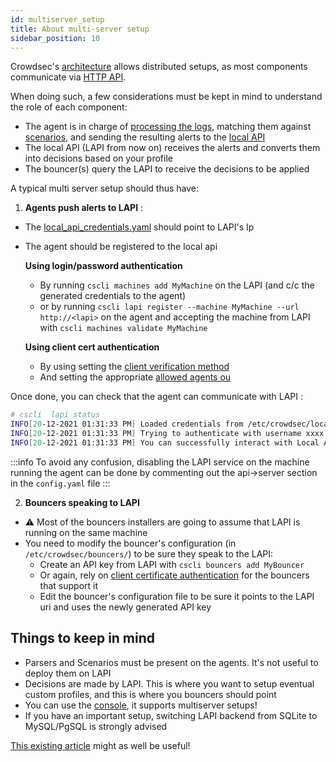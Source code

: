```yaml
---
id: multiserver_setup
title: About multi-server setup
sidebar_position: 10
---
```


Crowdsec's [architecture](/docs/intro#architecture) allows distributed setups, as most components communicate via [HTTP API](/docs/local_api/intro).

When doing such, a few considerations must be kept in mind to understand the role of each component:
 - The agent is in charge of [processing the logs](/docs/parsers/intro), matching them against [scenarios](/docs/scenarios/intro), and sending the resulting alerts to the [local API](/docs/local_api/intro)
 - The local API (LAPI from now on) receives the alerts and converts them into decisions based on your profile
 - The bouncer(s) query the LAPI to receive the decisions to be applied


A typical multi server setup should thus have:

1. **Agents push alerts to LAPI** : 
  - The [local_api_credentials.yaml](/docs/configuration/crowdsec_configuration#client) should point to LAPI's Ip
  - The agent should be registered to the local api

    **Using login/password authentication**
    - By running `cscli machines add MyMachine` on the LAPI (and c/c the generated credentials to the agent)
    - or by running `cscli lapi register --machine MyMachine --url http://<lapi>` on the agent and accepting the machine from LAPI with `cscli machines validate MyMachine`

    **Using client cert authentication**
    - By using setting the [client verification method](/docs/next/configuration/crowdsec_configuration#client_verification)
    - And setting the appropriate [allowed agents ou](/docs/next/configuration/crowdsec_configuration#agents_allowed_ou)

Once done, you can check that the agent can communicate with LAPI :

```bash
# cscli  lapi status
INFO[20-12-2021 01:31:33 PM] Loaded credentials from /etc/crowdsec/local_api_credentials.yaml 
INFO[20-12-2021 01:31:33 PM] Trying to authenticate with username xxxx on http://<LAPI IP>:8080/ 
INFO[20-12-2021 01:31:33 PM] You can successfully interact with Local API (LAPI) 

```


:::info
To avoid any confusion, disabling the LAPI service on the machine running the agent can be done by commenting out the api->server section in the `config.yaml` file
:::



2. **Bouncers speaking to LAPI**
  - :warning: Most of the bouncers installers are going to assume that LAPI is running on the same machine
  - You need to modify the bouncer's configuration (in `/etc/crowdsec/bouncers/`) to be sure they speak to the LAPI:
    - Create an API key from LAPI with `cscli bouncers add MyBouncer`
    - Or again, rely on [client certificate authentication](/docs/next/configuration/crowdsec_configuration#bouncers_allowed_ou) for the bouncers that support it
    - Edit the bouncer's configuration file to be sure it points to the LAPI uri and uses the newly generated API key



## Things to keep in mind

 - Parsers and Scenarios must be present on the agents. It's not useful to deploy them on LAPI
 - Decisions are made by LAPI. This is where you want to setup eventual custom profiles, and this is where you bouncers should point
 - You can use the [console](https://app.crowdsec.net), it supports multiserver setups!
 - If you have an important setup, switching LAPI backend from SQLite to MySQL/PgSQL is strongly advised

[This existing article](https://www.crowdsec.net/blog/multi-server-setup/) might as well be useful!
